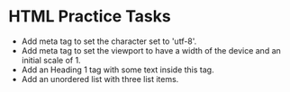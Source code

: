 HTML Practice Tasks
====================

- Add meta tag to set the character set to 'utf-8'.
- Add meta tag to set the viewport to have a width of the device and an initial scale of 1.
- Add an Heading 1 tag with some text inside this tag.
- Add an unordered list with three list items.